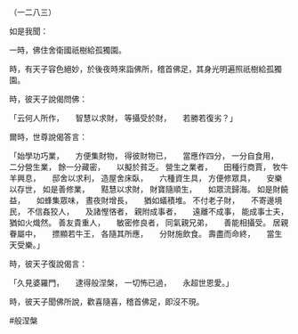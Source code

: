 （一二八三）

如是我聞：

一時，佛住舍衛國祇樹給孤獨園。

時，有天子容色絕妙，於後夜時來詣佛所，稽首佛足，其身光明遍照祇樹給孤獨園。

時，彼天子說偈問佛：

「云何人所作，　　智慧以求財，
等攝受於財，　　若勝若復劣？」

爾時，世尊說偈答言：

「始學功巧業，　　方便集財物，
得彼財物已，　　當應作四分，
一分自食用，　　二分營生業，
餘一分藏密，　　以擬於貧乏。
營生之業者，　　田種行商賈，
牧牛羊興息，　　邸舍以求利，
造屋舍床臥，　　六種資生具，
方便修眾具，　　安樂以存世，
如是善修業，　　黠慧以求財，
財寶隨順生，　　如眾流歸海。
如是財饒益，　　如蜂集眾味，
晝夜財增長，　　猶如蟻積堆。
不付老子財，　　不寄邊境民，
不信姦狡人，　　及諸慳悋者，
親附成事者，　　遠離不成事，
能成事士夫，　　猶如火熾然。
善友貴重人，　　敏密修良者，
同氣親兄弟，　　善能相攝受。
居親眷屬中，　　摽顯若牛王，
各隨其所應，　　分財施飲食。
壽盡而命終，　　當生天受樂。」

時，彼天子復說偈言：

「久見婆羅門，　　逮得般涅槃，
一切怖已過，　　永超世恩愛。」

時，彼天子聞佛所說，歡喜隨喜，稽首佛足，即沒不現。



#般涅槃
